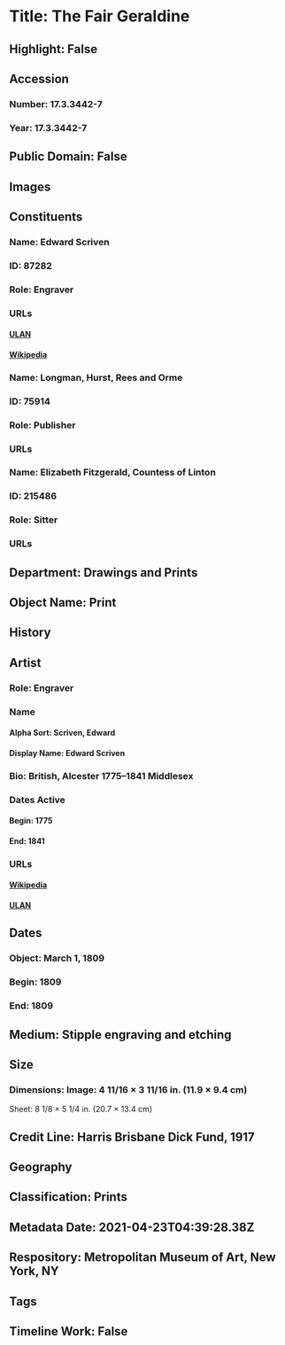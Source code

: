 # Title: The Fair Geraldine
## Highlight: False
## Accession
### Number: 17.3.3442-7
### Year: 17.3.3442-7
## Public Domain: False
## Images
## Constituents
### Name: Edward Scriven
### ID: 87282
### Role: Engraver
### URLs
#### [ULAN](http://vocab.getty.edu/page/ulan/500004172)
#### [Wikipedia](https://www.wikidata.org/wiki/Q5345263)
### Name: Longman, Hurst, Rees and Orme
### ID: 75914
### Role: Publisher
### URLs
### Name: Elizabeth Fitzgerald, Countess of Linton
### ID: 215486
### Role: Sitter
### URLs
## Department: Drawings and Prints
## Object Name: Print
## History
## Artist
### Role: Engraver
### Name
#### Alpha Sort: Scriven, Edward
#### Display Name: Edward Scriven
### Bio: British, Alcester 1775–1841 Middlesex
### Dates Active
#### Begin: 1775
#### End: 1841
### URLs
#### [Wikipedia](https://www.wikidata.org/wiki/Q5345263)
#### [ULAN](http://vocab.getty.edu/page/ulan/500004172)
## Dates
### Object: March 1, 1809
### Begin: 1809
### End: 1809
## Medium: Stipple engraving and etching
## Size
### Dimensions: Image: 4 11/16 × 3 11/16 in. (11.9 × 9.4 cm)
Sheet: 8 1/8 × 5 1/4 in. (20.7 × 13.4 cm)
## Credit Line: Harris Brisbane Dick Fund, 1917
## Geography
## Classification: Prints
## Metadata Date: 2021-04-23T04:39:28.38Z
## Respository: Metropolitan Museum of Art, New York, NY
## Tags
## Timeline Work: False
